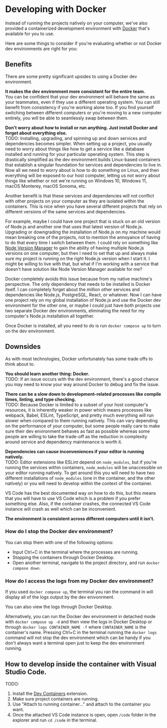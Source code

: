 # Developing with Docker

Instead of running the projects natively on your computer, we've also provided a containerized development environment with [Docker](https://www.docker.com) that's available for you to use.

Here are some things to consider if you're evaluating whether or not Docker dev environments are right for you:

## Benefits

There are some pretty significant upsides to using a Docker dev environment.

**It makes the dev environment more consistent for the entire team.**  
You can be confident that your dev environment will behave the same as your teammates, even if they use a different operating system. You can still benefit from consistency if you're working alone too. If you find yourself switching between different computers or you're moving to a new computer entirely, you will be able to seamlessly swap between them.

**Don't worry about how to install or run anything. Just install Docker and forget about everything else.**  
TODO:
Installing, upgrading, and spinning up and down services and dependencies becomes simpler. When setting up a project, you usually need to worry about things like how to get a service like a database installed and running for your particular operating system. This step is drastically simplified as the dev environment builds Linux-based containers that establish a singular foundation for services and dependencies to live in. Now all we need to worry about is how to do something on Linux, and then everything will be exposed to our host computer, letting us not worry about things like whether or not we're running on Windows 10, Windows 11, macOS Monterey, macOS Sonoma, etc.

Another benefit is that these services and dependencies will not conflict with other projects on your computer as they are isolated within the containers. This is nice when you have several different projects that rely on different versions of the same services and dependencies.

For example, maybe I could have one project that is stuck on an old version of Node.js and another one that uses that latest version of Node.js. Upgrading or downgrading the installation of Node.js on my machine would mean breaking one of the projects, not to mention the annoyance of having to do that every time I switch between them. I could rely on something like [Node Version Manager](https://github.com/nvm-sh/nvm) to gain the ability of having multiple Node.js versions on one computer, but then I need to set that up and always make sure my project is running on the right Node.js version when I start it. I might be willing to live with that, but what if I'm working with a service that doesn't have solution like Node Version Manager available for me?

Docker completely avoids this issue because from my native machine's perspective. The only dependency that needs to be installed is Docker itself. I can completely forget about the million other services and dependencies like Node.js, PostgreSQL, React, or whatever. Now I can have one project rely on my global installation of Node.js and use the Docker dev environment for the other one, or maybe I could just have both projects use two separate Docker dev environments, eliminating the need for my computer's Node.js installation all together.

Once Docker is installed, all you need to do is run `docker compose up` to turn on the dev environment.

## Downsides

As with most technologies, Docker unfortunately has some trade offs to think about to.

**You should learn another thing: Docker.**  
TODO:
If an issue occurs with the dev environment, there's a good chance you may need to know your way around Docker to debug and fix the issue.

**There can be a slow down to development-related processes like compile times, linting, and type checking.**  
TODO:
Because Docker is limited to a subset of your host computer's resources, it is inherently weaker in power which means processes like webpack, Babel, ESLint, TypeScript, and pretty much everything will run slower when compared to them running natively. This can vary depending on the performance of your computer, but some people really care to make sure their dev environment behaves as fast as possible whereas some people are willing to take the trade-off as the reduction in complexity around service and dependency maintenance is worth it.

**Dependencies can cause inconveniences if your editor is running natively.**  
TODO:
Editor extensions like ESLint depend on `node_modules`, but if you're running the services within containers, `node_modules` will be unaccessible on your editor running natively. To get around this you will need to have two different installations of `node_modules` (one in the container, and the other natively) or you will need to develop within the context of the container.

VS Code has the best documented way on how to do this, but this means that you will have to use VS Code which is a problem if you prefer something else. Also, if the container crashes, the connected VS Code instance will crash as well which can be inconvenient.

**The environment is consistent across different computers until it isn't.**

### How do I stop the Docker dev environment?

You can stop them with one of the following options:

-   Input Ctrl+C in the terminal where the processes are running.
-   Stopping the containers through Docker Desktop.
-   Open another terminal, navigate to the project directory, and run `docker compose down`.

### How do I access the logs from my Docker dev environment?

If you used `docker compose up`, the terminal you ran the command in will display all of the logs output by the dev enivonrment.

You can also view the logs through Docker Desktop.

Alternatively, you can run the Docker dev environment in detached mode with `docker compose up -d` and then view the logs in Docker Desktop or through `docker logs CONTAINER_NAME -f` where `CONTAINER_NAME` is the container's name. Pressing Ctrl+C in the terminal running the `docker logs` command will not stop the dev environment which can be handy if you don't always want a terminal open just to keep the dev environment running.

## How to develop inside the container with Visual Studio Code.

TODO:

1. Install the [Dev Containers](https://marketplace.visualstudio.com/items?itemName=ms-vscode-remote.remote-containers) extension.
2. Make sure project containers are running.
3. Use "Attach to running container..." and attach to the container you want.
4. Once the attached VS Code instance is open, open `/code` folder in the explorer and run `cd /code` in the terminal.
